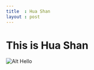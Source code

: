 ```yaml
---
title  : Hua Shan
layout : post
---
```


This is Hua Shan
================

![Alt Hello](https://lh5.googleusercontent.com/-hZx1Mklt6N4/T0z0RzxxS7I/AAAAAAAAAEk/t3N-ZkNJgdU/s640/huashan.jpg "fuck you")

